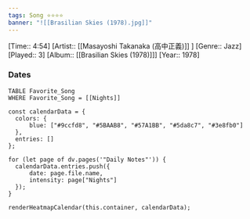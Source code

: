 ```yaml
---
tags: Song ⭐⭐⭐⭐ 
banner: "![[Brasilian Skies (1978).jpg]]"
---
```

[Time:: 4:54]
[Artist:: [[Masayoshi Takanaka (高中正義)]] ]
[Genre:: Jazz]
[Played:: 3]
[Album:: [[Brasilian Skies (1978)]]]
[Year:: 1978]
### Dates
````dataview
TABLE Favorite_Song
WHERE Favorite_Song = [[Nights]]
````
  ```dataviewjs
const calendarData = { 
	colors: { 
		blue: ["#9ccfd8", "#5BAAB8", "#57A1BB", "#5da8c7", "#3e8fb0"] 
	}, 
	entries: [] 
}; 

for (let page of dv.pages('"Daily Notes"')) { 
	calendarData.entries.push({ 
		date: page.file.name, 
		intensity: page["Nights"]
	}); 
} 

renderHeatmapCalendar(this.container, calendarData);
```

